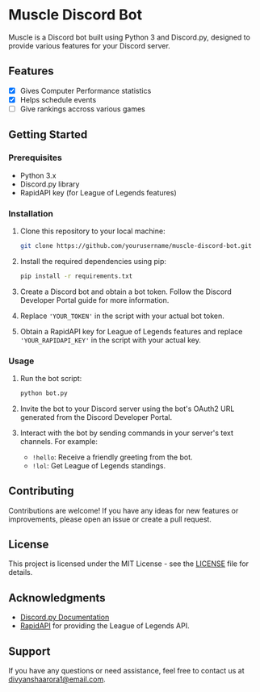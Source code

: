 # Muscle Discord Bot

Muscle is a Discord bot built using Python 3 and Discord.py, designed to provide various features for your Discord server.

## Features

- [x] Gives Computer Performance statistics
- [x] Helps schedule events
- [ ] Give rankings accross various games

## Getting Started

### Prerequisites

- Python 3.x
- Discord.py library
- RapidAPI key (for League of Legends features)

### Installation

1. Clone this repository to your local machine:

   ```bash
   git clone https://github.com/yourusername/muscle-discord-bot.git
   ```

2. Install the required dependencies using pip:

   ```bash
   pip install -r requirements.txt
   ```

3. Create a Discord bot and obtain a bot token. Follow the Discord Developer Portal guide for more information.

4. Replace `'YOUR_TOKEN'` in the script with your actual bot token.

5. Obtain a RapidAPI key for League of Legends features and replace `'YOUR_RAPIDAPI_KEY'` in the script with your actual key.

### Usage

1. Run the bot script:

   ```bash
   python bot.py
   ```

2. Invite the bot to your Discord server using the bot's OAuth2 URL generated from the Discord Developer Portal.

3. Interact with the bot by sending commands in your server's text channels. For example:

   - `!hello`: Receive a friendly greeting from the bot.
   - `!lol`: Get League of Legends standings.

## Contributing

Contributions are welcome! If you have any ideas for new features or improvements, please open an issue or create a pull request.

## License

This project is licensed under the MIT License - see the [LICENSE](LICENSE) file for details.

## Acknowledgments

- [Discord.py Documentation](https://discordpy.readthedocs.io/)
- [RapidAPI](https://rapidapi.com/) for providing the League of Legends API.

## Support

If you have any questions or need assistance, feel free to contact us at divyanshaarora1@email.com.
